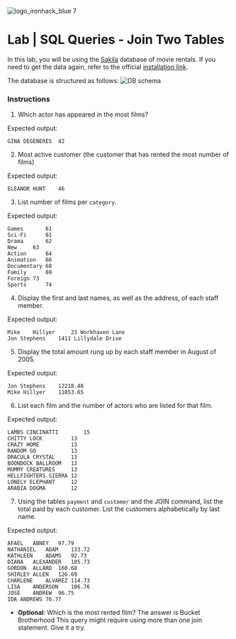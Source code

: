 ![logo_ironhack_blue 7](https://user-images.githubusercontent.com/23629340/40541063-a07a0a8a-601a-11e8-91b5-2f13e4e6b441.png)

# Lab | SQL Queries - Join Two Tables

In this lab, you will be using the [Sakila](https://dev.mysql.com/doc/sakila/en/) database of movie rentals. If you need to get the data again, refer to the official [installation link](https://dev.mysql.com/doc/sakila/en/sakila-installation.html).

The database is structured as follows:
![DB schema](https://education-team-2020.s3-eu-west-1.amazonaws.com/data-analytics/database-sakila-schema.png)

### Instructions

1. Which actor has appeared in the most films?

Expected output:
```shell
GINA DEGENERES	42
```
2. Most active customer (the customer that has rented the most number of films)

Expected output:
```shell
ELEANOR HUNT	46
```
3. List number of films per `category`.

Expected output:
```shell
Games		61
Sci-Fi		61
Drama		62
New		63
Action		64
Animation	66
Documentary	68
Family		69
Foreign	73
Sports		74
```
4. Display the first and last names, as well as the address, of each staff member.

Expected output:
```shell
Mike	Hillyer		23 Workhaven Lane
Jon	Stephens	1411 Lillydale Drive
```
5. Display the total amount rung up by each staff member in August of 2005.

Expected output:
```shell
Jon Stephens	12218.48
Mike Hillyer	11853.65
```
6. List each film and the number of actors who are listed for that film.

Expected output:
```shell
LAMBS CINCINATTI		15
CHITTY LOCK			13
CRAZY HOME			13
RANDOM GO			13
DRACULA CRYSTAL		13
BOONDOCK BALLROOM	13
MUMMY CREATURES		13
HELLFIGHTERS SIERRA	12
LONELY ELEPHANT		12
ARABIA DOGMA		12
```
7. Using the tables `payment` and `customer` and the JOIN command, list the total paid by each customer. List the customers alphabetically by last name.



Expected output:
```shell
AFAEL	ABNEY	97.79
NATHANIEL	ADAM	133.72
KATHLEEN	ADAMS	92.73
DIANA	ALEXANDER	105.73
GORDON	ALLARD	160.68
SHIRLEY	ALLEN	126.69
CHARLENE	ALVAREZ	114.73
LISA	ANDERSON	106.76
JOSE	ANDREW	96.75
IDA	ANDREWS	76.77
```
- **Optional**: Which is the most rented film?
The answer is Bucket Brotherhood
This query might require using more than one join statement. Give it a try.

